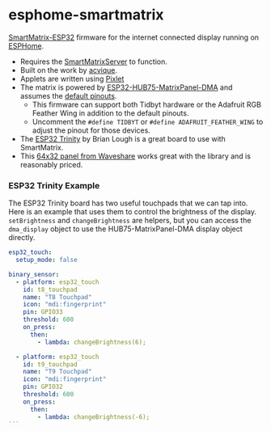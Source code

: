 # esphome-smartmatrix

[SmartMatrix-ESP32](https://github.com/acvigue/SmartMatrix-ESP32) firmware for the internet connected display running on [ESPHome](https://esphome.io/index.html).

* Requires the [SmartMatrixServer](https://github.com/drudge/smart-matrix-server) to function.
* Built on the work by [acvique](https://github.com/acvigue/SmartMatrix-ESP32).
* Applets are written using [Pixlet](https://tidbyt.dev/docs/build/build-for-tidbyt)
* The matrix is powered by [ESP32-HUB75-MatrixPanel-DMA](https://github.com/mrfaptastic/ESP32-HUB75-MatrixPanel-DMA) and assumes the [default pinouts](https://github.com/mrfaptastic/ESP32-HUB75-MatrixPanel-DMA/blob/master/src/platforms/esp32/esp32-default-pins.hpp).
  * This firmware can support both Tidbyt hardware or the Adafruit RGB Feather Wing in addition to the default pinouts.
  * Uncomment the `#define TIDBYT` or `#define ADAFRUIT_FEATHER_WING` to adjust the pinout for those devices.
* The [ESP32 Trinity](https://esp32trinity.com/) by Brian Lough is a great board to use with SmartMatrix.
* This [64x32 panel from Waveshare](https://www.waveshare.com/rgb-matrix-p3-64x32.htm?amazon) works great with the library and is reasonably priced.


### ESP32 Trinity Example

The ESP32 Trinity board has two useful touchpads that we can tap into. Here is an example that uses them to control the brightness of the display. `setBrightness` and `changeBrightness` are helpers, but you can access the `dma_display` object to use the HUB75-MatrixPanel-DMA display object directly.


````yaml
esp32_touch:
  setup_mode: false

binary_sensor:
  - platform: esp32_touch
    id: t8_touchpad
    name: "T8 Touchpad"
    icon: "mdi:fingerprint"
    pin: GPIO33
    threshold: 600
    on_press:
      then:
        - lambda: changeBrightness(6);

  - platform: esp32_touch
    id: t9_touchpad
    name: "T9 Touchpad"
    icon: "mdi:fingerprint"
    pin: GPIO32
    threshold: 600
    on_press:
      then:
        - lambda: changeBrightness(-6);
```
